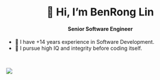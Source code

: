 <h1 align="center" dir="auto">👋 Hi, I’m BenRong Lin</h1>
<h4 align="center" dir="auto">Senior Software Engineer</h4>


- 👀 I have +14 years experience in Software Development.
- 🌱 I pursue high IQ and integrity before coding itself.


<br>
<p align="left" dir="auto">
<!---
- 💞️ I’m looking to collaborate on ...
- 📫 How to reach me ...
softgiant-nICE/softgiant-nICE is a ✨ special ✨ repository because its `README.md` (this file) appears on your GitHub profile.
You can click the Preview link to take a look at your changes.
--->

<picture>

  <source
    srcset="https://github-readme-stats.vercel.app/api?username=anuraghazra&show_icons=true&theme=dark"
    media="(prefers-color-scheme: dark)"
  />
  
  <source
    srcset="https://github-readme-stats.vercel.app/api?username=anuraghazra&show_icons=true"
    media="(prefers-color-scheme: light), (prefers-color-scheme: no-preference)"
  />

  <img src="https://github-readme-stats.vercel.app/api?username=anuraghazra&show_icons=true" />
  
</picture>
